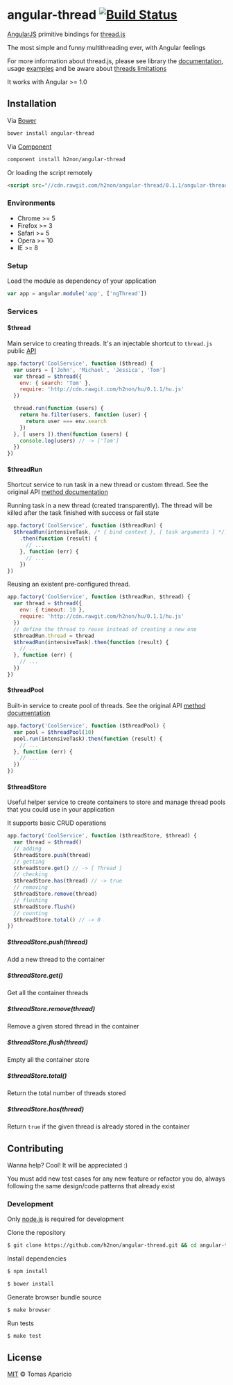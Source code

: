 # angular-thread [![Build Status](https://api.travis-ci.org/h2non/angular-thread.svg?branch=master)][travis]

[AngularJS](http://angularjs.org) primitive bindings for [thread.js](https://github.com/h2non/thread.js)

The most simple and funny multithreading ever, with Angular feelings

For more information about thread.js, please see library the [documentation](https://github.com/h2non/thread.js#basic-usage), usage [examples](https://github.com/h2non/thread.js/tree/master/examples) and be aware about [threads limitations](https://github.com/h2non/thread.js#threads-limitations)

It works with Angular >= 1.0

## Installation

Via [Bower](http://bower.io)
```bash
bower install angular-thread
```
Via [Component](http://component.io/)
```bash
component install h2non/angular-thread
```

Or loading the script remotely
```html
<script src="//cdn.rawgit.com/h2non/angular-thread/0.1.1/angular-thread.js"></script>
```

### Environments

- Chrome >= 5
- Firefox >= 3
- Safari >= 5
- Opera >= 10
- IE >= 8

### Setup

Load the module as dependency of your application
```js
var app = angular.module('app', ['ngThread'])
```

### Services

#### $thread

Main service to creating threads.
It's an injectable shortcut to `thread.js` public [API](https://github.com/h2non/thread.js#api)

```js
app.factory('CoolService', function ($thread) {
  var users = ['John', 'Michael', 'Jessica', 'Tom']
  var thread = $thread({
    env: { search: 'Tom' },
    require: 'http://cdn.rawgit.com/h2non/hu/0.1.1/hu.js'
  })

  thread.run(function (users) {
    return hu.filter(users, function (user) {
      return user === env.search
    })
  }, [ users ]).then(function (users) {
    console.log(users) // -> ['Tom']
  })
})
```

#### $threadRun

Shortcut service to run task in a new thread or custom thread.
See the original API [method documentation](https://github.com/h2non/thread.js#threadrunfn-env-args)

Running task in a new thread (created transparently).
The thread will be killed after the task finished with success or fail state
```js
app.factory('CoolService', function ($threadRun) {
  $threadRun(intensiveTask, /* { bind context }, [ task arguments ] */)
    .then(function (result) {
      // ...
    }, function (err) {
      // ...
    })
})
```

Reusing an existent pre-configured thread.
```js
app.factory('CoolService', function ($threadRun, $thread) {
  var thread = $thread({
    env: { timeout: 10 },
    require: 'http://cdn.rawgit.com/h2non/hu/0.1.1/hu.js'
  })
  // define the thread to reuse instead of creating a new one
  $threadRun.thread = thread
  $threadRun(intensiveTask).then(function (result) {
    // ...
  }, function (err) {
    // ...
  })
})
```

#### $threadPool

Built-in service to create pool of threads.
See the original API [method documentation](https://github.com/h2non/thread.js#threadpoolnumber)

```js
app.factory('CoolService', function ($threadPool) {
  var pool = $threadPool(10)
  pool.run(intensiveTask).then(function (result) {
    // ...
  }, function (err) {
    // ...
  })
})
```

#### $threadStore

Useful helper service to create containers to store and manage thread pools
that you could use in your application

It supports basic CRUD operations

```js
app.factory('CoolService', function ($threadStore, $thread) {
  var thread = $thread()
  // adding
  $threadStore.push(thread)
  // getting
  $threadStore.get() // -> [ Thread ]
  // checking
  $threadStore.has(thread) // -> true
  // removing
  $threadStore.remove(thread)
  // flushing
  $threadStore.flush()
  // counting
  $threadStore.total() // -> 0
})
```

##### $threadStore.push(thread)

Add a new thread to the container

##### $threadStore.get()

Get all the container threads

##### $threadStore.remove(thread)

Remove a given stored thread in the container

##### $threadStore.flush(thread)

Empty all the container store

##### $threadStore.total()

Return the total number of threads stored

##### $threadStore.has(thread)

Return `true` if the given thread is already stored in the container

## Contributing

Wanna help? Cool! It will be appreciated :)

You must add new test cases for any new feature or refactor you do,
always following the same design/code patterns that already exist

### Development

Only [node.js](http://nodejs.org) is required for development

Clone the repository
```bash
$ git clone https://github.com/h2non/angular-thread.git && cd angular-thread
```

Install dependencies
```bash
$ npm install
```
```bash
$ bower install
```

Generate browser bundle source
```bash
$ make browser
```

Run tests
```bash
$ make test
```

## License

[MIT](http://opensource.org/licenses/MIT) © Tomas Aparicio

[travis]: http://travis-ci.org/h2non/angular-thread
